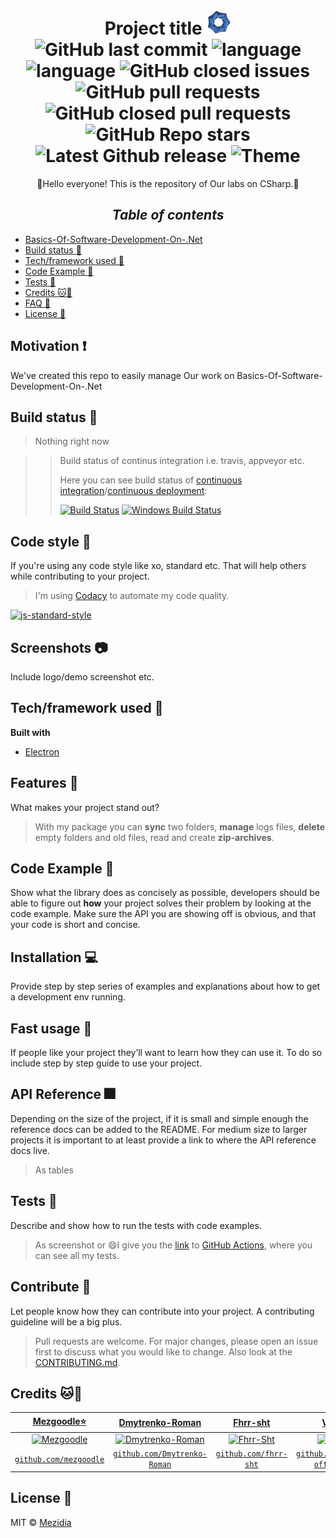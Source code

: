 <h1 id="Basics-Of-Software-Development-On-.Net" align="center">
  Project title <img alt="logo" width="40" height="40" src="https://raw.githubusercontent.com/mezgoodle/images/master/MezidiaLogoTransparent.png" /><br>
  <img alt="GitHub last commit" src="https://img.shields.io/github/last-commit/mezidia/Basics-Of-Software-Development-On-.Net.svg?style=flat-square&logo=github&logoColor=white">
  <img alt="language" src="https://img.shields.io/badge/language-CSharp-violet?style=flat-square" />
  <img alt="language" src="https://img.shields.io/github/issues/mezidia/Basics-Of-Software-Development-On-.Net?style=flat-square" />
  <img alt="GitHub closed issues" src="https://img.shields.io/github/issues-closed/mezidia/Basics-Of-Software-Development-On-.Net?style=flat-square" />
  <img alt="GitHub pull requests" src="https://img.shields.io/github/issues-pr/mezidia/Basics-Of-Software-Development-On-.Net?style=flat-square" />
  <img alt="GitHub closed pull requests" src="https://img.shields.io/github/issues-pr-closed/mezidia/Basics-Of-Software-Development-On-.Net?style=flat-square" />
  <img alt="GitHub Repo stars" src="https://img.shields.io/github/stars/mezidia/Basics-Of-Software-Development-On-.Net?style=flat-square" />
  <img alt="Latest Github release" src="https://img.shields.io/github/release/mezidia/Basics-Of-Software-Development-On-.Net?style=flat-square" />
  <img alt="Theme" src="https://img.shields.io/badge/Theme-Study-brightgreen?style=flat-square" />
</h1>

<p align="center">
 🌟Hello everyone! This is the repository of Our labs on CSharp.🌟
</p>

<h2 align="center">
  <i>Table of contents</i>
</h2>

- [Basics-Of-Software-Development-On-.Net](#Basics-Of-Software-Development-On-.Net)
- [Build status :hammer:](#build-status-hammer)
- [Tech/framework used :wrench:](#techframework-used-wrench)
- [Code Example :pushpin:](#code-example-pushpin)
- [Tests :microscope:](#tests-microscope)
- [Credits :cat::handshake:](#credits-cathandshake)
- [FAQ :speech_balloon:](#faq)
- [License :bookmark:](#license-bookmark)

## Motivation :exclamation:

We've created this repo to easily manage Our work on Basics-Of-Software-Development-On-.Net

## Build status :hammer:

> Nothing right now

> >
> >Build status of continus integration i.e. travis, appveyor etc.
> >
> >Here you can see build status of [continuous integration](https://en.wikipedia.org/wiki/Continuous_integration)/[continuous deployment](https://en.wikipedia.org/wiki/Continuous_deployment):
> >
> >[![Build Status](https://travis-ci.org/akashnimare/foco.svg?branch=master)](https://travis-ci.org/akashnimare/foco)
> >[![Windows Build Status](https://ci.appveyor.com/api/projects/status/github/akashnimare/foco?branch=master&svg=true)](https://ci.appveyor.com/project/akashnimare/foco/branch/master)

## Code style :scroll:

If you're using any code style like xo, standard etc. That will help others while contributing to your project.

> I'm using [Codacy](https://www.codacy.com/) to automate my code quality.

[![js-standard-style](https://img.shields.io/badge/code%20style-standard-brightgreen.svg?style=flat)](https://github.com/feross/standard)
 
## Screenshots :camera:

Include logo/demo screenshot etc.

## Tech/framework used :wrench:

**Built with**

- [Electron](https://electron.atom.io)

## Features :muscle:

What makes your project stand out?

> With my package you can **sync** two folders, **manage** logs files, **delete** empty folders and old files, read and create **zip-archives**.

## Code Example :pushpin:

Show what the library does as concisely as possible, developers should be able to figure out **how** your project solves their problem by looking at the code example. Make sure the API you are showing off is obvious, and that your code is short and concise.

## Installation :computer:

Provide step by step series of examples and explanations about how to get a development env running.

## Fast usage :dash:

If people like your project they’ll want to learn how they can use it. To do so include step by step guide to use your project.

## API Reference :fireworks:

Depending on the size of the project, if it is small and simple enough the reference docs can be added to the README. For medium size to larger projects it is important to at least provide a link to where the API reference docs live.

> As tables

## Tests :microscope:

Describe and show how to run the tests with code examples.

> As screenshot or :smile:I give you the [link](https://github.com/mezgoodle/sync-folders/actions?query=workflow%3A%22Python+package%22) to [GitHub Actions](https://github.com/features/actions), where you can see all my tests.

## Contribute :running:

Let people know how they can contribute into your project. A contributing guideline will be a big plus.

> Pull requests are welcome. For major changes, please open an issue first to discuss what you would like to change. Also look at the [CONTRIBUTING.md](link).

## Credits :cat::handshake:

| <a href="https://github.com/mezgoodle" target="_blank">**Mezgoodle⭐️**</a> | <a href="https://github.com/Dmytrenko-Roman" target="_blank">**Dmytrenko-Roman**</a> | <a href="https://github.com/fhrr-sht" target="_blank">**Fhrr-sht**</a> | <a href="https://github.com/VsIG-official" target="_blank">**VsIG**</a> |
| :---: |:---:| :---:| :---: |
| [![Mezgoodle](https://avatars.githubusercontent.com/u/41520940?s=400&u=530e013f3714e81792fc6b99399c7a6eda6ea63d&v=4)](https://github.com/mezgoodle) | [![Dmytrenko-Roman](https://avatars.githubusercontent.com/u/54878089?s=400&u=075796965fc5db27cc5b6b179b9325bf312ce0b9&v=4)](https://github.com/Dmytrenko-Roman) | [![Fhrr-Sht](https://avatars.githubusercontent.com/u/54956154?s=400&v=4)](https://github.com/fhrr-sht) | [![VsIG](https://avatars0.githubusercontent.com/u/50269023?s=400&u=522283a8fce57866b73427f94a742fb83e0b1b40&v=4)](https://github.com/VsIG-official)  |
| <a href="https://github.com/mezgoodle" target="_blank">`github.com/mezgoodle`</a> | <a href="https://github.com/Dmytrenko-Roman" target="_blank">`github.com/Dmytrenko-Roman`</a> | <a href="https://github.com/fhrr-sht" target="_blank">`github.com/fhrr-sht`</a> | <a href="https://github.com/VsIG-official" target="_blank">`github.com/VsIG-official`</a> |

## License :bookmark:

MIT © [Mezidia](https://github.com/mezidia)
